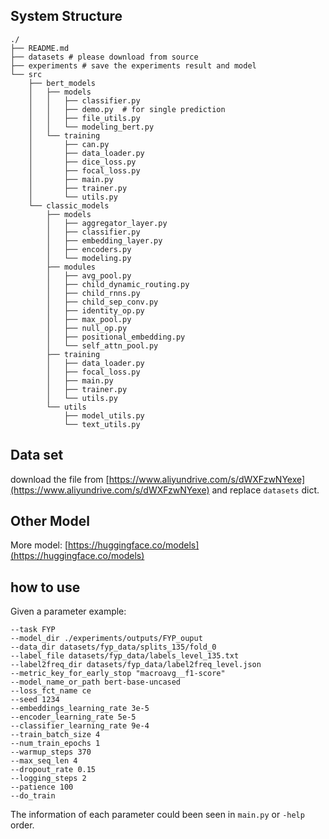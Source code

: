 ## System Structure
```
./
├── README.md
├── datasets # please download from source
├── experiments # save the experiments result and model 
└── src
    ├── bert_models
    │   ├── models
    │   │   ├── classifier.py
    │   │   ├── demo.py  # for single prediction
    │   │   ├── file_utils.py
    │   │   └── modeling_bert.py
    │   └── training
    │       ├── can.py
    │       ├── data_loader.py
    │       ├── dice_loss.py
    │       ├── focal_loss.py
    │       ├── main.py
    │       ├── trainer.py
    │       └── utils.py
    └── classic_models
        ├── models
        │   ├── aggregator_layer.py
        │   ├── classifier.py
        │   ├── embedding_layer.py
        │   ├── encoders.py
        │   └── modeling.py
        ├── modules
        │   ├── avg_pool.py
        │   ├── child_dynamic_routing.py
        │   ├── child_rnns.py
        │   ├── child_sep_conv.py
        │   ├── identity_op.py
        │   ├── max_pool.py
        │   ├── null_op.py
        │   ├── positional_embedding.py
        │   └── self_attn_pool.py
        ├── training
        │   ├── data_loader.py
        │   ├── focal_loss.py
        │   ├── main.py
        │   ├── trainer.py
        │   └── utils.py
        └── utils
            ├── model_utils.py
            └── text_utils.py

```

## Data set
download the file from [https://www.aliyundrive.com/s/dWXFzwNYexe](https://www.aliyundrive.com/s/dWXFzwNYexe) and replace `datasets` dict.

## Other Model
More model: [https://huggingface.co/models](https://huggingface.co/models)

## how to use
Given a parameter example:
```
--task FYP
--model_dir ./experiments/outputs/FYP_ouput
--data_dir datasets/fyp_data/splits_135/fold_0
--label_file datasets/fyp_data/labels_level_135.txt
--label2freq_dir datasets/fyp_data/label2freq_level.json
--metric_key_for_early_stop "macroavg__f1-score"
--model_name_or_path bert-base-uncased
--loss_fct_name ce
--seed 1234
--embeddings_learning_rate 3e-5
--encoder_learning_rate 5e-5
--classifier_learning_rate 9e-4
--train_batch_size 4
--num_train_epochs 1
--warmup_steps 370
--max_seq_len 4
--dropout_rate 0.15
--logging_steps 2
--patience 100
--do_train
``` 

The information of each parameter could been seen in `main.py` or `-help` order.
   
